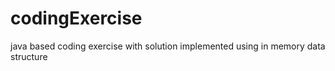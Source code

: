 # codingExercise
java based coding exercise with solution implemented using in memory data structure  
